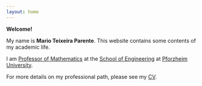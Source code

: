 ```yaml
---
layout: home
---
```


**Welcome!**

My name is **Mario Teixeira Parente**.
This website contains some contents of my academic life.

I am [Professor of Mathematics](https://www.hs-pforzheim.de/en/profile/marioteixeiraparente) at the [School of Engineering](https://engineeringpf.hs-pforzheim.de/) at [Pforzheim University](https://www.hs-pforzheim.de/).

For more details on my professional path, please see my [CV](/cv.md).
